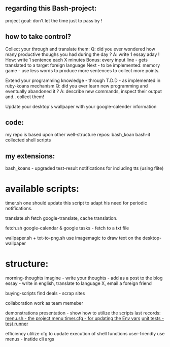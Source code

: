 regarding this Bash-project:
-------------------
project goal:
don't let the time just to pass by !  


how to take control?
-------------------
Collect your through and translate them:
 Q: did you ever wondered how many productive thoughs you had during the day ? 
 A: write 1 essay aday !
 How: write 1 sentence each X minutes
 Bonus: every input line - gets translated to a target foreign language
 Next - to be implemented: memory game - use less words to produce more sentences to collect more points.

Extend your programming knowledge - through T.D.D - as implemented in ruby-koans mechanism
 Q: did you ever learn new programming and eventually abandoned it ?
 A: describe new commands, inspect their output and.. collect them!

Update your desktop's wallpaper with your google-calender information



code:
--------
my repo is based upon other well-structure repos:
bash_koan
bash-it
collected shell scripts


my extensions:
--------------
bash_koans - upgraded test-result notifications for including tts (using flite)


available scripts:
=================
timer.sh
one should update this script to adapt his need for periodic notifications.

translate.sh 
fetch google-translate, cache translation.

fetch.sh
google-calendar & google tasks - fetch to a txt file

wallpaper.sh + txt-to-png.sh
use imagemagic to draw text on the desktop-wallpaper 




structure:
=========
morning-thoughts
    imagine - write your thoughts - add as a post to the blog
    essay - write in english, translate to language X, email a foreign friend

buying-scripts
    find deals - scrap sites

collaboration
    work as team memeber

demonstrations
    presentation - show how to utilize the scripts
    last records:
        [menu.sh - the project menu ](http://ascii.io/a/3758)
        [timer.cfg - for updating the Env vars](http://ascii.io/a/3759)
        [unit tests - test runner](http://ascii.io/a/3757)
        
efficiency
    utilize cfg to update execution of shell functions
user-friendly
    use menus - instide cli args

